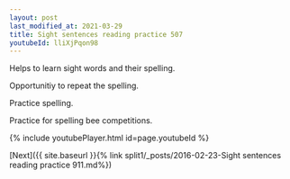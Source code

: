 ```yaml
---
layout: post
last_modified_at: 2021-03-29
title: Sight sentences reading practice 507
youtubeId: lliXjPqon98
---
```

 
 
Helps to learn sight words and their spelling.

Opportunitiy to repeat the spelling. 

Practice spelling. 
 
Practice for spelling bee competitions. 
 
{% include youtubePlayer.html id=page.youtubeId %}
 
 

[Next]({{ site.baseurl }}{% link  split1/_posts/2016-02-23-Sight sentences reading practice 911.md%})
 
